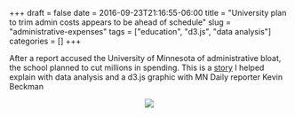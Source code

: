 +++ 
draft = false
date = 2016-09-23T21:16:55-06:00
title = "University plan to trim admin costs appears to be ahead of schedule"
slug = "administrative-expenses" 
tags = ["education", "d3.js", "data analysis"]
categories = []
+++

After a report accused the University of Minnesota of administrative bloat, the school planned to cut millions in spending. This is a [story](http://www.mndaily.com/article/2016/09/university-enters-another-year-of-administrative-reallocations/) I helped explain with data analysis and a d3.js graphic with MN Daily reporter Kevin Beckman

<p align="center">
  <img src="/posts/graphics/stOpEx.png">
</p>